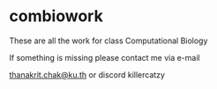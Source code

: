 # combiowork

These are all the work for class Computational Biology

If something is missing please contact me via e-mail

thanakrit.chak@ku.th or discord killercatzy
